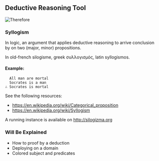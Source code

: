 ## Deductive Reasoning Tool

![Therefore](https://raw.githubusercontent.com/silogizma/therefore/master/docs/silogizma.gif)


### Syllogism

In logic, an argument that applies deductive reasoning to arrive conclusion 
by on two (major, minor) propositions.

In old-french silogisme, greek συλλογισμός, latin syllogismos.

#### Example:

      All man are mortal
      Socrates is a man
    ∴ Socrates is mortal

See the following resources:

 - <https://en.wikipedia.org/wiki/Categorical_proposition>
 - <https://en.wikipedia.org/wiki/Syllogism>

A running instance is available on http://silogizma.org

### Will Be Explained

  - How to proof by a deduction
  - Deploying on a domain
  - Colored subject and predicates
  
